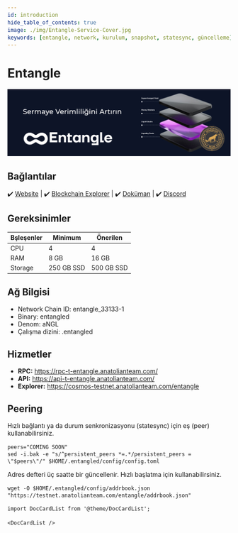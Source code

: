 ```yaml
---
id: introduction
hide_table_of_contents: true
image: ./img/Entangle-Service-Cover.jpg
keywords: [entangle, network, kurulum, snapshot, statesync, güncelleme]
---
```

# Entangle

![Chain4Energy](./img/Entangle-Service.jpg)

## Bağlantılar
 ✔️ [Website](https://entangle.fi/) |
 ✔️ [Blockchain Explorer](https://cosmos-testnet.anatolianteam.com/entangle) |
 ✔️ [Doküman](https://entangle-protocol.gitbook.io/) |
 ✔️ [Discord](https://discord.gg/entanglefi)

## Gereksinimler

| Bşleşenler | Minimum | **Önerilen** |
| ------------ | ------------ | ------------ |
| CPU |	4 | 4 |
| RAM	| 8 GB | 16 GB |
| Storage	| 250 GB SSD | 500 GB SSD | 

## Ağ Bilgisi 

* Network Chain ID: entangle_33133-1
* Binary: entangled
* Denom: aNGL
* Çalışma dizini: .entangled

## Hizmetler
* **RPC:** https://rpc-t-entangle.anatolianteam.com/ 
* **API:** https://api-t-entangle.anatolianteam.com/
* **Explorer:** https://cosmos-testnet.anatolianteam.com/entangle

## Peering
Hızlı bağlantı ya da durum senkronizasyonu (statesync) için eş (peer) kullanabilirsiniz.
```shell
peers="COMING SOON"
sed -i.bak -e "s/^persistent_peers *=.*/persistent_peers = \"$peers\"/" $HOME/.entangled/config/config.toml
```
Adres defteri üç saatte bir güncellenir. Hızlı başlatma için kullanabilirsiniz.
```shell
wget -O $HOME/.entangled/config/addrbook.json "https://testnet.anatolianteam.com/entangle/addrbook.json"
```

```mdx-code-block
import DocCardList from '@theme/DocCardList';

<DocCardList />
```
